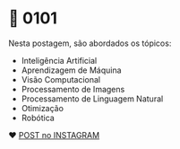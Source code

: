 # 📍 0101

Nesta postagem, são abordados os tópicos:

- Inteligência Artificial
- Aprendizagem de Máquina
- Visão Computacional
- Processamento de Imagens
- Processamento de Linguagem Natural
- Otimização
- Robótica

:heart: [POST no INSTAGRAM](https://www.instagram.com/p/CF73bSrsyZt/) 